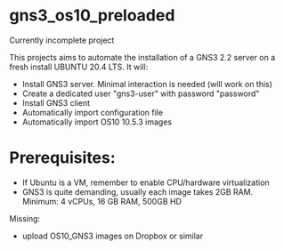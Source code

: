 
# gns3_os10_preloaded
Currently incomplete project 


This projects aims to automate the installation of a GNS3 2.2 server on a fresh install UBUNTU 20.4 LTS.
It will:
- Install GNS3 server. Minimal interaction is needed (will work on this)
- Create a dedicated user "gns3-user" with password "password"
- Install GNS3 client
- Automatically import configuration file
- Automatically import OS10 10.5.3 images

# Prerequisites:
- If Ubuntu is a VM, remember to enable CPU/hardware virtualization
- GNS3 is quite demanding, usually each image takes 2GB RAM. Minimum: 4 vCPUs, 16 GB RAM, 500GB HD


Missing:
- upload OS10_GNS3 images on Dropbox or similar
